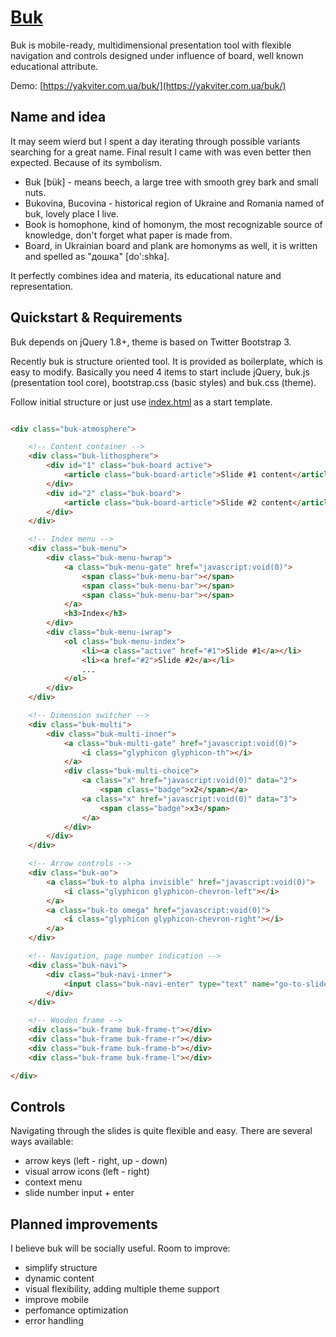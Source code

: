 # [Buk](https://yakviter.com.ua/buk/)
Buk is mobile-ready, multidimensional presentation tool with flexible navigation and controls designed under influence of board, well known educational attribute.

Demo: [https://yakviter.com.ua/buk/](https://yakviter.com.ua/buk/)
## Name and idea
It may seem wierd but I spent a day iterating through possible variants searching for a great name. Final result I came with was even better then expected. Because of its symbolism.

- Buk [bük] - means beech, a large tree with smooth grey bark and small nuts.
- Bukovina, Bucovina - historical region of Ukraine and Romania named of buk, lovely place I live.
- Book is homophone, kind of homonym, the most recognizable source of knowledge, don't forget what paper is made from.
- Board, in Ukrainian board and plank are homonyms as well, it is written and spelled as "дошка" [do':shka].

It perfectly combines idea and materia, its educational nature and representation.

## Quickstart & Requirements
Buk depends on jQuery 1.8+, theme is based on Twitter Bootstrap 3.

Recently buk is structure oriented tool. It is provided as boilerplate, which is easy to modify. Basically you need 4 items to start include jQuery, buk.js (presentation tool core), bootstrap.css (basic styles) and buk.css (theme).

Follow initial structure or just use [index.html](https://github.com/softbeehive/buk/blob/master/index.html) as a start template.

```html

<div class="buk-atmosphere">

    <!-- Content container -->
    <div class="buk-lithosphere">
        <div id="1" class="buk-board active">
            <article class="buk-board-article">Slide #1 content</article>
        </div>
        <div id="2" class="buk-board">
            <article class="buk-board-article">Slide #2 content</article>
        </div>
    </div>

    <!-- Index menu -->
    <div class="buk-menu">
        <div class="buk-menu-hwrap">
            <a class="buk-menu-gate" href="javascript:void(0)">
                <span class="buk-menu-bar"></span>
                <span class="buk-menu-bar"></span>
                <span class="buk-menu-bar"></span>
            </a>
            <h3>Index</h3>
        </div>
        <div class="buk-menu-iwrap">
            <ol class="buk-menu-index">
                <li><a class="active" href="#1">Slide #1</a></li>
                <li><a href="#2">Slide #2</a></li>
                ...
            </ol>
        </div>
    </div>

    <!-- Dimension switcher -->
    <div class="buk-multi">
        <div class="buk-multi-inner">
            <a class="buk-multi-gate" href="javascript:void(0)">
                <i class="glyphicon glyphicon-th"></i>
            </a>
            <div class="buk-multi-choice">
                <a class="x" href="javascript:void(0)" data="2">
                    <span class="badge">x2</span></a>
                <a class="x" href="javascript:void(0)" data="3">
                    <span class="badge">x3</span>
                </a>
            </div>
        </div>
    </div>

    <!-- Arrow controls -->
    <div class="buk-ao">
        <a class="buk-to alpha invisible" href="javascript:void(0)">
            <i class="glyphicon glyphicon-chevron-left"></i>
        </a>
        <a class="buk-to omega" href="javascript:void(0)">
            <i class="glyphicon glyphicon-chevron-right"></i>
        </a>
    </div>

    <!-- Navigation, page number indication -->
    <div class="buk-navi">
        <div class="buk-navi-inner">
            <input class="buk-navi-enter" type="text" name="go-to-slide" value="1">
        </div>
    </div>

    <!-- Wooden frame -->
    <div class="buk-frame buk-frame-t"></div>
    <div class="buk-frame buk-frame-r"></div>
    <div class="buk-frame buk-frame-b"></div>
    <div class="buk-frame buk-frame-l"></div>

</div>
```

## Controls

Navigating through the slides is quite flexible and easy. There are several ways available:
- arrow keys (left - right, up - down)
- visual arrow icons (left - right)
- context menu
- slide number input + enter

## Planned improvements

I believe buk will be socially useful. 
Room to improve:
- simplify structure
- dynamic content
- visual flexibility, adding multiple theme support
- improve mobile
- perfomance optimization
- error handling
